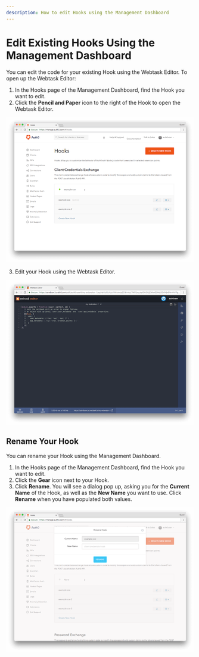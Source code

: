 ```yaml
---
description: How to edit Hooks using the Management Dashboard
---
```


# Edit Existing Hooks Using the Management Dashboard

You can edit the code for your existing Hook using the Webtask Editor. To open up the Webtask Editor:

1. In the Hooks page of the Management Dashboard, find the Hook you want to edit.
2. Click the **Pencil and Paper** icon to the right of the Hook to open the Webtask Editor.

  ![List of Hooks](/media/articles/auth0-hooks/hooks-list.png)

3. Edit your Hook using the Webtask Editor.

  ![Webtask Editor](/media/articles/auth0-hooks/webtask-editor.png)

## Rename Your Hook

You can rename your Hook using the Management Dashboard.

1. In the Hooks page of the Management Dashboard, find the Hook you want to edit.
2. Click the **Gear** icon next to your Hook.
3. Click **Rename**. You will see a dialog pop up, asking you for the **Current Name** of the Hook, as well as the **New Name** you want to use. Click **Rename** when you have populated both values.

![Rename Hooks prompt](/media/articles/auth0-hooks/rename-hook.png)
